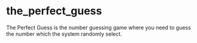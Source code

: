 # the_perfect_guess
The Perfect Guess is the number guessing game where you need to guess the number which the system randomly select.
